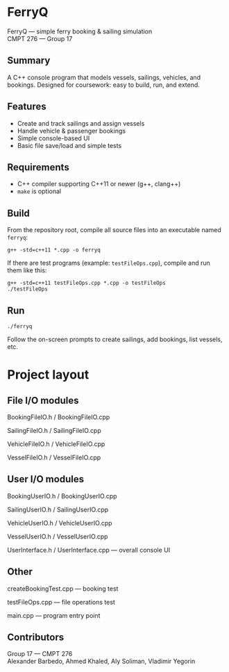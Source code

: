 # FerryQ

FerryQ — simple ferry booking & sailing simulation  
CMPT 276 — Group 17

## Summary

A C++ console program that models vessels, sailings, vehicles, and bookings. Designed for coursework: easy to build, run, and extend.

## Features

- Create and track sailings and assign vessels  
- Handle vehicle & passenger bookings  
- Simple console-based UI  
- Basic file save/load and simple tests

## Requirements

- C++ compiler supporting C++11 or newer (g++, clang++)  
- `make` is optional

## Build

From the repository root, compile all source files into an executable named `ferryq`:

    g++ -std=c++11 *.cpp -o ferryq

If there are test programs (example: `testFileOps.cpp`), compile and run them like this:

    g++ -std=c++11 testFileOps.cpp *.cpp -o testFileOps
    ./testFileOps

## Run

    ./ferryq

Follow the on-screen prompts to create sailings, add bookings, list vessels, etc.



# Project layout

## File I/O modules

BookingFileIO.h / BookingFileIO.cpp

SailingFileIO.h / SailingFileIO.cpp

VehicleFileIO.h / VehicleFileIO.cpp

VesselFileIO.h / VesselFileIO.cpp


## User I/O modules

BookingUserIO.h / BookingUserIO.cpp

SailingUserIO.h / SailingUserIO.cpp

VehicleUserIO.h / VehicleUserIO.cpp

VesselUserIO.h / VesselUserIO.cpp

UserInterface.h / UserInterface.cpp — overall console UI

## Other

createBookingTest.cpp — booking test

testFileOps.cpp — file operations test

main.cpp — program entry point



## Contributors

Group 17 — CMPT 276  
Alexander Barbedo, Ahmed Khaled, Aly Soliman, Vladimir Yegorin
